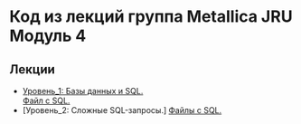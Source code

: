 
# Код из лекций группа Metallica JRU Модуль 4

## Лекции
- [Уровень_1: Базы данных и SQL.](https://github.com/tatianabakachJRU/theKillersModule4/tree/main/src/main/java/com/javarush/lecture_1 )  
  [Файл с SQL.](https://github.com/tatianabakachJRU/theKillersModule4/blob/main/src/main/resources/lecture_1.sql )
- [Уровень_2: Сложные SQL-запросы.] 
  [Файлы с SQL.](https://github.com/tatianabakachJRU/theKillersModule4/blob/main/src/main/resources )
